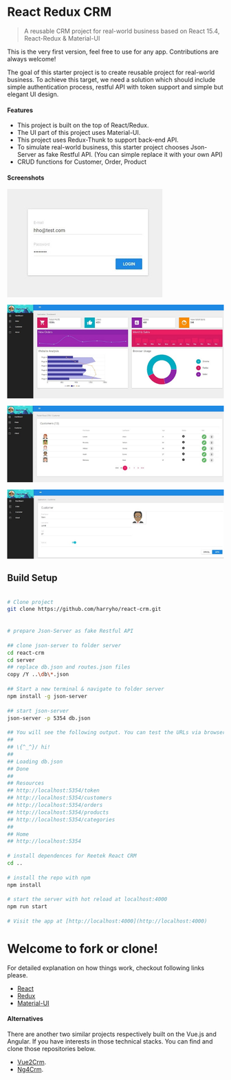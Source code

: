 # React Redux CRM


> A reusable CRM project for real-world business based on React 15.4, React-Redux & Material-UI

This is the very first version, feel free to use for any app. Contributions are always welcome!

The goal of this starter project is to create reusable project for real-world business. To achieve this target, we need a solution which should include simple authentication process, restful API with token support and simple but elegant UI design. 


#### Features

* This project is built on the top of React/Redux. 
* The UI part of this project uses Material-UI. 
* This project uses Redux-Thunk to support back-end API.
* To simulate real-world business, this starter project chooses Json-Server as fake Restful API. (You can simple replace it with your own API)
* CRUD functions for Customer, Order, Product


#### Screenshots

![Screenshot1](screenshots/screenshot-1.jpg)

![Screenshot2](screenshots/screenshot-2.jpg)

![Screenshot3](screenshots/screenshot-3.jpg)

![Screenshot4](screenshots/screenshot-4.jpg)


## Build Setup

``` bash

# Clone project
git clone https://github.com/harryho/react-crm.git


# prepare Json-Server as fake Restful API

## clone json-server to folder server
cd react-crm
cd server
## replace db.json and routes.json files
copy /Y ..\db\*.json

## Start a new terminal & navigate to folder server 
npm install -g json-server

## start json-server
json-server -p 5354 db.json

## You will see the following output. You can test the URLs via browser.
##
## \{^_^}/ hi!                        
##                                    
## Loading db.json                    
## Done                               
##                                    
## Resources                          
## http://localhost:5354/token        
## http://localhost:5354/customers    
## http://localhost:5354/orders 
## http://localhost:5354/products
## http://localhost:5354/categories
##                                    
## Home                               
## http://localhost:5354              

# install dependences for Reetek React CRM
cd ..

# install the repo with npm
npm install

# start the server with hot reload at localhost:4000
npm run start

# Visit the app at [http://localhost:4000](http://localhost:4000)

```



# Welcome to fork or clone!

For detailed explanation on how things work, checkout following links please.

* [React](https://facebook.github.io/react/)
* [Redux](http://redux.js.org/)
* [Material-UI](http://www.material-ui.com/)


#### Alternatives

There are another two similar projects respectively built on the Vue.js and Angular. If you have interests in those technical stacks. You can find and clone those repositories below.

* [Vue2Crm](https://github.com/harryho/vue2crm.git).
* [Ng4Crm](https://github.com/harryho/ng4crm.git).